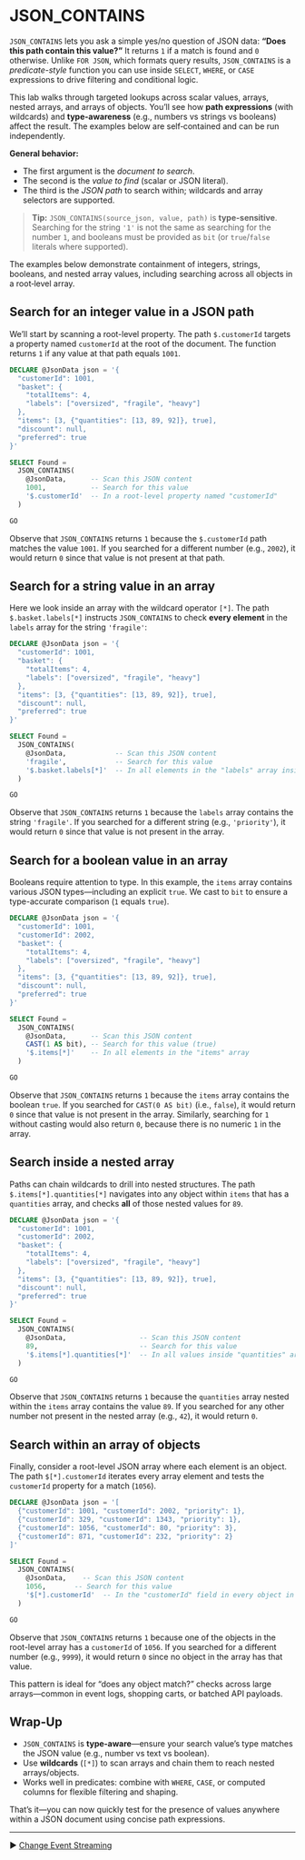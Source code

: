 ﻿# JSON_CONTAINS

`JSON_CONTAINS` lets you ask a simple yes/no question of JSON data: **“Does this path contain this value?”** It returns `1` if a match is found and `0` otherwise. Unlike `FOR JSON`, which formats query results, `JSON_CONTAINS` is a *predicate-style* function you can use inside `SELECT`, `WHERE`, or `CASE` expressions to drive filtering and conditional logic.

This lab walks through targeted lookups across scalar values, arrays, nested arrays, and arrays of objects. You’ll see how **path expressions** (with wildcards) and **type-awareness** (e.g., numbers vs strings vs booleans) affect the result. The examples below are self‑contained and can be run independently.

**General behavior:**
- The first argument is the *document to search*.
- The second is the *value to find* (scalar or JSON literal).
- The third is the *JSON path* to search within; wildcards and array selectors are supported.

> **Tip:** `JSON_CONTAINS(source_json, value, path)` is **type-sensitive**. Searching for the string `'1'` is not the same as searching for the number `1`, and booleans must be provided as `bit` (or `true`/`false` literals where supported).

The examples below demonstrate containment of integers, strings, booleans, and nested array values, including searching across all objects in a root‑level array.

## Search for an integer value in a JSON path

We’ll start by scanning a root-level property. The path `$.customerId` targets a property named `customerId` at the root of the document. The function returns `1` if any value at that path equals `1001`.

```sql
DECLARE @JsonData json = '{
  "customerId": 1001,
  "basket": {
    "totalItems": 4,
    "labels": ["oversized", "fragile", "heavy"]
  },
  "items": [3, {"quantities": [13, 89, 92]}, true],
  "discount": null,
  "preferred": true
}'

SELECT Found =
  JSON_CONTAINS(
    @JsonData,      -- Scan this JSON content
    1001,           -- Search for this value
    '$.customerId'  -- In a root-level property named "customerId"
  )

GO
```

Observe that `JSON_CONTAINS` returns `1` because the `$.customerId` path matches the value `1001`. If you searched for a different number (e.g., `2002`), it would return `0` since that value is not present at that path.

## Search for a string value in an array

Here we look inside an array with the wildcard operator `[*]`. The path `$.basket.labels[*]` instructs `JSON_CONTAINS` to check **every element** in the `labels` array for the string `'fragile'`:

```sql
DECLARE @JsonData json = '{
  "customerId": 1001,
  "basket": {
    "totalItems": 4,
    "labels": ["oversized", "fragile", "heavy"]
  },
  "items": [3, {"quantities": [13, 89, 92]}, true],
  "discount": null,
  "preferred": true
}'

SELECT Found =
  JSON_CONTAINS(
    @JsonData,            -- Scan this JSON content
    'fragile',            -- Search for this value
    '$.basket.labels[*]'  -- In all elements in the "labels" array inside the "basket" object
  )

GO
```

Observe that `JSON_CONTAINS` returns `1` because the `labels` array contains the string `'fragile'`. If you searched for a different string (e.g., `'priority'`), it would return `0` since that value is not present in the array.

## Search for a boolean value in an array

Booleans require attention to type. In this example, the `items` array contains various JSON types—including an explicit `true`. We cast to `bit` to ensure a type-accurate comparison (`1` equals `true`).

```sql
DECLARE @JsonData json = '{
  "customerId": 1001,
  "customerId": 2002,
  "basket": {
    "totalItems": 4,
    "labels": ["oversized", "fragile", "heavy"]
  },
  "items": [3, {"quantities": [13, 89, 92]}, true],
  "discount": null,
  "preferred": true
}'

SELECT Found =
  JSON_CONTAINS(
    @JsonData,      -- Scan this JSON content
    CAST(1 AS bit), -- Search for this value (true)
    '$.items[*]'    -- In all elements in the "items" array
  )

GO
```

Observe that `JSON_CONTAINS` returns `1` because the `items` array contains the boolean `true`. If you searched for `CAST(0 AS bit)` (i.e., `false`), it would return `0` since that value is not present in the array. Similarly, searching for `1` without casting would also return `0`, because there is no numeric `1` in the array.

## Search inside a nested array

Paths can chain wildcards to drill into nested structures. The path `$.items[*].quantities[*]` navigates into any object within `items` that has a `quantities` array, and checks **all** of those nested values for `89`.

```sql
DECLARE @JsonData json = '{
  "customerId": 1001,
  "customerId": 2002,
  "basket": {
    "totalItems": 4,
    "labels": ["oversized", "fragile", "heavy"]
  },
  "items": [3, {"quantities": [13, 89, 92]}, true],
  "discount": null,
  "preferred": true
}'

SELECT Found =
  JSON_CONTAINS(
    @JsonData,                  -- Scan this JSON content
    89,                         -- Search for this value
    '$.items[*].quantities[*]'  -- In all values inside "quantities" arrays found in any object within the "items" array
  )

GO
```

Observe that `JSON_CONTAINS` returns `1` because the `quantities` array nested within the `items` array contains the value `89`. If you searched for any other number not present in the nested array (e.g., `42`), it would return `0`.

## Search within an array of objects

Finally, consider a root-level JSON array where each element is an object. The path `$[*].customerId` iterates every array element and tests the `customerId` property for a match (`1056`).

```sql
DECLARE @JsonData json = '[
  {"customerId": 1001, "customerId": 2002, "priority": 1},
  {"customerId": 329, "customerId": 1343, "priority": 1},
  {"customerId": 1056, "customerId": 80, "priority": 3},
  {"customerId": 871, "customerId": 232, "priority": 2}
]'

SELECT Found =
  JSON_CONTAINS(
    @JsonData,    -- Scan this JSON content
    1056,       -- Search for this value
    '$[*].customerId'  -- In the "customerId" field in every object in the root-level array
  )

GO
```

Observe that `JSON_CONTAINS` returns `1` because one of the objects in the root-level array has a `customerId` of `1056`. If you searched for a different number (e.g., `9999`), it would return `0` since no object in the array has that value.

This pattern is ideal for “does any object match?” checks across large arrays—common in event logs, shopping carts, or batched API payloads.

## Wrap‑Up

- `JSON_CONTAINS` is **type-aware**—ensure your search value’s type matches the JSON value (e.g., number vs text vs boolean).
- Use **wildcards** (`[*]`) to scan arrays and chain them to reach nested arrays/objects.
- Works well in predicates: combine with `WHERE`, `CASE`, or computed columns for flexible filtering and shaping.

That’s it—you can now quickly test for the presence of values anywhere within a JSON document using concise path expressions.

___

▶ [Change Event Streaming](https://github.com/lennilobel/sql2025-workshop-hol-orlando2025/tree/main/HOL/3.%20Change%20Event%20Streaming)


